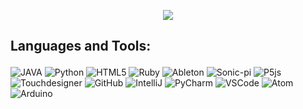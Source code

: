 
<p align="center">
  <a href="https://github.com/DenverCoder1/readme-typing-svg"><img src="https://readme-typing-svg.herokuapp.com?lines=Hi,+My+name+is+Berke+Baramuk;I+am+a+live-coder+at+Agorave+Istanbul.;I+love+Sonic-Pi.;I+love+learning.;I+love+open+source.;&center=true&width=500&height=50"></a>
</p>


## <p>Languages and Tools:</p>
<p>
  

![ JAVA ](https://img.shields.io/badge/-Java-007396?style=flat-square&logo=java)
![ Python ](https://img.shields.io/badge/-Python-FFEA20?style=flat-square&logo=python)
![ HTML5 ](https://img.shields.io/badge/-HTML5-E34F26?style=flat-square&logo=html5&logoColor=white)
![ Ruby ](https://img.shields.io/badge/-Ruby-F55058?style=flat-square&logo=ruby)
![ Ableton ](https://img.shields.io/badge/-Ableton-00425A?style=flat-square&logo=ableton)
![ Sonic-pi ](https://img.shields.io/badge/-Sonic_pi-FF78F0?style=flat-square&logo=sonic-pi)
![ P5js ](https://img.shields.io/badge/-p5.js-F48484?style=flat-square&logo=p5js)
![ Touchdesigner ](https://img.shields.io/badge/-Touchdesigner-658864?style=flat-square&logo=touchdesigner)
![ GitHub ](https://img.shields.io/badge/-GitHub-181717?style=flat-square&logo=github)
![ IntelliJ ](https://img.shields.io/badge/-IntelliJ%20IDEA-black?style=flat-square&logo=intellij-idea&logoColor=white)
![ PyCharm ](https://img.shields.io/badge/-PyCharm-F0FF42?style=flat-square&logo=pycharm&logoColor=black)
![ VSCode ](https://img.shields.io/badge/-VSCode-007ACC?style=flat-square&logo=visual-studio-code&logoColor=white)
![ Atom ](https://img.shields.io/badge/-Atom-A8E890?style=flat-square&logo=atom&logoColor=black)
![ Arduino ](https://img.shields.io/badge/-Arduino-8BBCCC?style=flat-square&logo=arduino)




      
<!--
<div align="center">
  <img height="32" width="32" alt="HTML" src="https://cdn.simpleicons.org/html5"  />
  <img height="32" width="32" alt="Python" src="https://cdn.simpleicons.org/python" />
  <img height="32" width="32" alt="Ruby" src="https://cdn.simpleicons.org/ruby" />
  <img height="32" width="32" alt="Java" src="https://cdn-icons-png.flaticon.com/512/5968/5968282.png" />
  <img height="32" width="32" alt="Ableton" src="https://img.icons8.com/color/1x/ableton.png" />
</div>
-->

